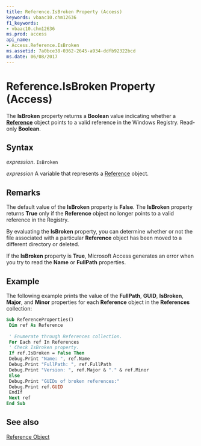```yaml
---
title: Reference.IsBroken Property (Access)
keywords: vbaac10.chm12636
f1_keywords:
- vbaac10.chm12636
ms.prod: access
api_name:
- Access.Reference.IsBroken
ms.assetid: 7a0bce38-0362-2645-a934-ddfb92322bcd
ms.date: 06/08/2017
---
```



# Reference.IsBroken Property (Access)

The  **IsBroken** property returns a **Boolean** value indicating whether a **[Reference](Access.Reference.md)** object points to a valid reference in the Windows Registry. Read-only **Boolean**.


## Syntax

 _expression_. `IsBroken`

 _expression_ A variable that represents a [Reference](./Access.Reference.md) object.


## Remarks

The default value of the  **IsBroken** property is **False**. The **IsBroken** property returns **True** only if the **Reference** object no longer points to a valid reference in the Registry.

By evaluating the  **IsBroken** property, you can determine whether or not the file associated with a particular **Reference** object has been moved to a different directory or deleted.

If the  **IsBroken** property is **True**, Microsoft Access generates an error when you try to read the **Name** or **FullPath** properties.


## Example

The following example prints the value of the  **FullPath**, **GUID**, **IsBroken**, **Major**, and **Minor** properties for each **Reference** object in the **References** collection:


```vb
Sub ReferenceProperties() 
 Dim ref As Reference 
 
 ' Enumerate through References collection. 
 For Each ref In References 
 ' Check IsBroken property. 
 If ref.IsBroken = False Then 
 Debug.Print "Name: ", ref.Name 
 Debug.Print "FullPath: ", ref.FullPath 
 Debug.Print "Version: ", ref.Major & "." & ref.Minor 
 Else 
 Debug.Print "GUIDs of broken references:" 
 Debug.Print ref.GUID 
 EndIf 
 Next ref 
End Sub
```


## See also


[Reference Object](Access.Reference.md)

